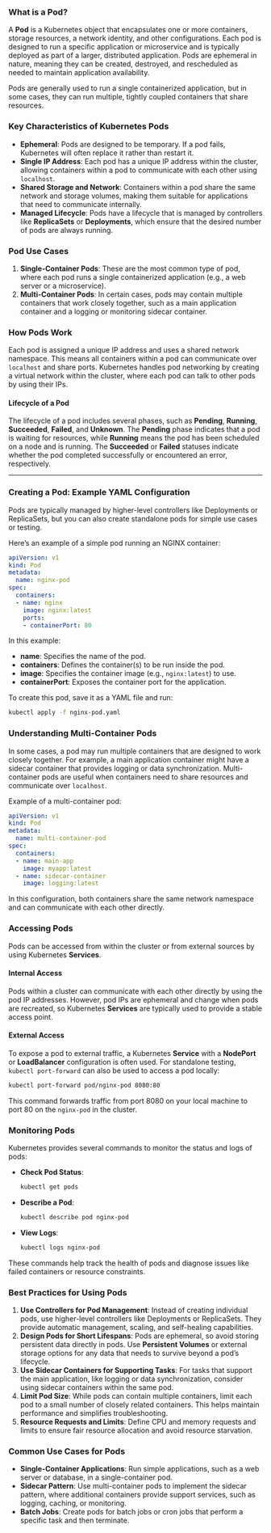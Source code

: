 ### What is a Pod?

A **Pod** is a Kubernetes object that encapsulates one or more containers, storage resources, a network identity, and other configurations. Each pod is designed to run a specific application or microservice and is typically deployed as part of a larger, distributed application. Pods are ephemeral in nature, meaning they can be created, destroyed, and rescheduled as needed to maintain application availability.

Pods are generally used to run a single containerized application, but in some cases, they can run multiple, tightly coupled containers that share resources.

### Key Characteristics of Kubernetes Pods

- **Ephemeral**: Pods are designed to be temporary. If a pod fails, Kubernetes will often replace it rather than restart it.
- **Single IP Address**: Each pod has a unique IP address within the cluster, allowing containers within a pod to communicate with each other using `localhost`.
- **Shared Storage and Network**: Containers within a pod share the same network and storage volumes, making them suitable for applications that need to communicate internally.
- **Managed Lifecycle**: Pods have a lifecycle that is managed by controllers like **ReplicaSets** or **Deployments**, which ensure that the desired number of pods are always running.

### Pod Use Cases

1. **Single-Container Pods**: These are the most common type of pod, where each pod runs a single containerized application (e.g., a web server or a microservice).
2. **Multi-Container Pods**: In certain cases, pods may contain multiple containers that work closely together, such as a main application container and a logging or monitoring sidecar container.

### How Pods Work

Each pod is assigned a unique IP address and uses a shared network namespace. This means all containers within a pod can communicate over `localhost` and share ports. Kubernetes handles pod networking by creating a virtual network within the cluster, where each pod can talk to other pods by using their IPs.

#### Lifecycle of a Pod

The lifecycle of a pod includes several phases, such as **Pending**, **Running**, **Succeeded**, **Failed**, and **Unknown**. The **Pending** phase indicates that a pod is waiting for resources, while **Running** means the pod has been scheduled on a node and is running. The **Succeeded** or **Failed** statuses indicate whether the pod completed successfully or encountered an error, respectively.

---

### Creating a Pod: Example YAML Configuration

Pods are typically managed by higher-level controllers like Deployments or ReplicaSets, but you can also create standalone pods for simple use cases or testing.

Here’s an example of a simple pod running an NGINX container:

```yaml
apiVersion: v1
kind: Pod
metadata:
  name: nginx-pod
spec:
  containers:
  - name: nginx
    image: nginx:latest
    ports:
    - containerPort: 80
```

In this example:
- **name**: Specifies the name of the pod.
- **containers**: Defines the container(s) to be run inside the pod.
- **image**: Specifies the container image (e.g., `nginx:latest`) to use.
- **containerPort**: Exposes the container port for the application.

To create this pod, save it as a YAML file and run:
```bash
kubectl apply -f nginx-pod.yaml
```

### Understanding Multi-Container Pods

In some cases, a pod may run multiple containers that are designed to work closely together. For example, a main application container might have a sidecar container that provides logging or data synchronization. Multi-container pods are useful when containers need to share resources and communicate over `localhost`.

Example of a multi-container pod:

```yaml
apiVersion: v1
kind: Pod
metadata:
  name: multi-container-pod
spec:
  containers:
  - name: main-app
    image: myapp:latest
  - name: sidecar-container
    image: logging:latest
```

In this configuration, both containers share the same network namespace and can communicate with each other directly.

### Accessing Pods

Pods can be accessed from within the cluster or from external sources by using Kubernetes **Services**.

#### Internal Access
Pods within a cluster can communicate with each other directly by using the pod IP addresses. However, pod IPs are ephemeral and change when pods are recreated, so Kubernetes **Services** are typically used to provide a stable access point.

#### External Access
To expose a pod to external traffic, a Kubernetes **Service** with a **NodePort** or **LoadBalancer** configuration is often used. For standalone testing, `kubectl port-forward` can also be used to access a pod locally:

```bash
kubectl port-forward pod/nginx-pod 8080:80
```

This command forwards traffic from port 8080 on your local machine to port 80 on the `nginx-pod` in the cluster.

### Monitoring Pods

Kubernetes provides several commands to monitor the status and logs of pods:

- **Check Pod Status**:
    ```bash
    kubectl get pods
    ```

- **Describe a Pod**:
    ```bash
    kubectl describe pod nginx-pod
    ```

- **View Logs**:
    ```bash
    kubectl logs nginx-pod
    ```

These commands help track the health of pods and diagnose issues like failed containers or resource constraints.

### Best Practices for Using Pods

1. **Use Controllers for Pod Management**: Instead of creating individual pods, use higher-level controllers like Deployments or ReplicaSets. They provide automatic management, scaling, and self-healing capabilities.
2. **Design Pods for Short Lifespans**: Pods are ephemeral, so avoid storing persistent data directly in pods. Use **Persistent Volumes** or external storage options for any data that needs to survive beyond a pod’s lifecycle.
3. **Use Sidecar Containers for Supporting Tasks**: For tasks that support the main application, like logging or data synchronization, consider using sidecar containers within the same pod.
4. **Limit Pod Size**: While pods can contain multiple containers, limit each pod to a small number of closely related containers. This helps maintain performance and simplifies troubleshooting.
5. **Resource Requests and Limits**: Define CPU and memory requests and limits to ensure fair resource allocation and avoid resource starvation.

### Common Use Cases for Pods

- **Single-Container Applications**: Run simple applications, such as a web server or database, in a single-container pod.
- **Sidecar Pattern**: Use multi-container pods to implement the sidecar pattern, where additional containers provide support services, such as logging, caching, or monitoring.
- **Batch Jobs**: Create pods for batch jobs or cron jobs that perform a specific task and then terminate.